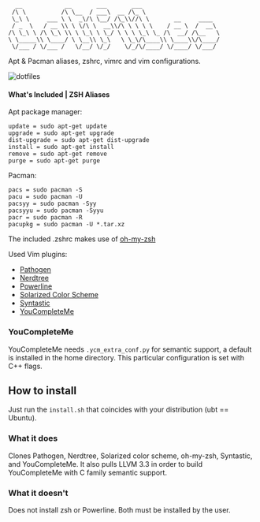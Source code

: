       __            __       ___       ___                      
     /\ \          /\ \__  / ___\  __ /\_ \                     
     \_\ \     ___ \ \  _\/\ \__/ /\_\\//\ \       __     ____  
     / _  \   / __ \\ \ \/\ \  __\\/\ \ \ \ \    / __ \  /  __\ 
    /\ \_\ \ /\ \_\ \\ \ \_\ \ \_/ \ \ \ \_\ \_ /\  __/ /\__   \
    \ \_____\\ \____/ \ \__\\ \_\   \ \_\/\____\\ \____\\/\____/
     \/___ / \/___ /   \/__/ \/_/    \/_/\/____/ \/____/ \/___/ 
                    

Apt & Pacman aliases, zshrc, vimrc and vim configurations.

![dotfiles](http://i.imgur.com/w8KZCAs.png)

#### What's Included | ZSH Aliases
Apt package manager:

	update = sudo apt-get update
	upgrade = sudo apt-get upgrade
	dist-upgrade = sudo apt-get dist-upgrade
	install = sudo apt-get install
	remove = sudo apt-get remove
    purge = sudo apt-get purge

Pacman:

    pacs = sudo pacman -S
    pacu = sudo pacman -U
    pacsyy = sudo pacman -Syy
    pacsyyu = sudo pacman -Syyu
    pacr = sudo pacman -R
    pacupkg = sudo pacman -U *.tar.xz

The included .zshrc makes use of [oh-my-zsh](https://github.com/robbyrussell/oh-my-zsh)

Used Vim plugins:
* [Pathogen](https://github.com/tpope/vim-pathogen)
* [Nerdtree](https://github.com/scrooloose/nerdtree)
* [Powerline](https://github.com/Lokaltog/powerline)
* [Solarized Color Scheme](https://github.com/altercation/vim-colors-solarized)
* [Syntastic](https://github.com/scrooloose/syntastic)
* [YouCompleteMe](https://github.com/Valloric/YouCompleteMe)

### YouCompleteMe
YouCompleteMe needs `.ycm_extra_conf.py` for semantic support, a default is installed in the home directory.
This particular configuration is set with C++ flags.

## How to install
Just run the `install.sh` that coincides with your distribution (ubt == Ubuntu).
### What it does
Clones Pathogen, Nerdtree, Solarized color scheme, oh-my-zsh, Syntastic, and YouCompleteMe. It also pulls LLVM 3.3
in order to build YouCompleteMe with C family semantic support.

### What it doesn't
Does not install zsh or Powerline. Both must be installed by the user.

